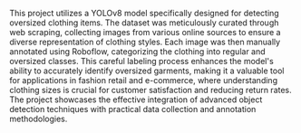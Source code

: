 This project utilizes a YOLOv8 model specifically designed for detecting oversized clothing items. The dataset was meticulously curated through web scraping, collecting images from various online sources to ensure a diverse representation of clothing styles. Each image was then manually annotated using Roboflow, categorizing the clothing into regular and oversized classes. This careful labeling process enhances the model's ability to accurately identify oversized garments, making it a valuable tool for applications in fashion retail and e-commerce, where understanding clothing sizes is crucial for customer satisfaction and reducing return rates. The project showcases the effective integration of advanced object detection techniques with practical data collection and annotation methodologies.
